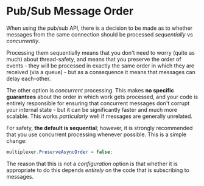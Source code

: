 ﻿Pub/Sub Message Order
===

When using the pub/sub API, there is a decision to be made as to whether messages from the same connection should be processed *sequentially* vs *concurrently*.

Processing them sequentially means that you don't need to worry (quite as much) about thread-safety, and means that you preserve the order of events -
they will be processed in exactly the same order in which they are received (via a queue) - but as a consequence it means that messages can delay each-other.

The other option is *concurrent* processing. This makes **no specific guarantees** about the order in which work gets processed, and your code is entirely
responsible for ensuring that concurrent messages don't corrupt your internal state - but it can be significantly faster and much more scalable.
This works *particularly* well if messages are generally unrelated.

For safety, **the default is sequential**; however, it is strongly recommended that you use concurrent processing whenever possible. This is a simple change:

```csharp
multiplexer.PreserveAsyncOrder = false;
```

The reason that this is not a *configuration* option is that whether it is appropriate to do this depends *entirely* on the code that is subscribing to
messages.